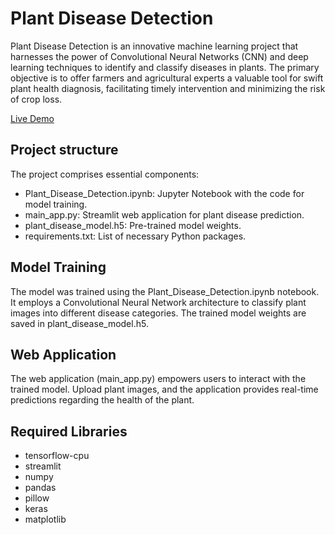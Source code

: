 <h1>Plant Disease Detection</h1>
<p>Plant Disease Detection is an innovative machine learning project that harnesses the power of Convolutional Neural Networks (CNN) and deep learning techniques to identify and classify diseases in plants. The primary objective 
  is to offer farmers and agricultural experts a valuable tool for swift plant health diagnosis, facilitating timely intervention and minimizing the risk of crop loss.</p>
<p><a href="https://plant-disease-detection-amisha.streamlit.app/" target="_blank">Live Demo</a></p>
<h2>Project structure</h2>
<p>The project comprises essential components:</p>
<ul>
  <li>Plant_Disease_Detection.ipynb: Jupyter Notebook with the code for model training.</li>
  <li>main_app.py: Streamlit web application for plant disease prediction.</li>
  <li>plant_disease_model.h5: Pre-trained model weights.</li>
  <li>requirements.txt: List of necessary Python packages.</li>
</ul>
<h2>Model Training</h2>
<p>The model was trained using the Plant_Disease_Detection.ipynb notebook. It employs a Convolutional Neural Network architecture to classify plant images into different disease categories. The trained model weights are saved in plant_disease_model.h5.</p>
<h2>Web Application</h2>
<p>The web application (main_app.py) empowers users to interact with the trained model. Upload plant images, and the application provides real-time predictions regarding the health of the plant.</p>
<h2>Required Libraries</h2>
<ul>
  <li>tensorflow-cpu</li>
  <li>streamlit</li>
  <li>numpy</li>
  <li>pandas</li>
  <li>pillow</li>
  <li>keras</li>
  <li>matplotlib</li>
</ul>
